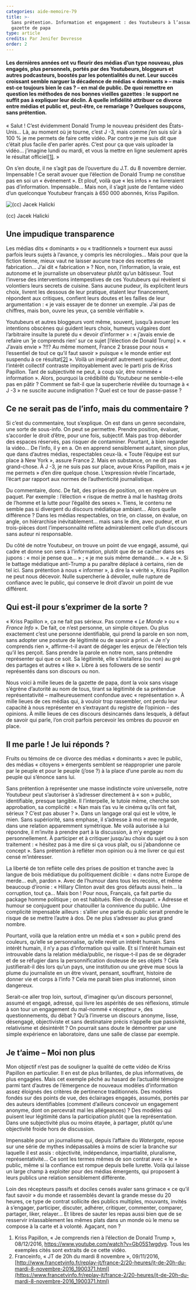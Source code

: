 ```yaml
---
categories: aide-memoire-79
title: >-
  Sans prétention. Information et engagement : des Youtubeurs à l’assaut de la
  gazette de papa
type: article
credits: Par Jenifer Devresse
order: 2
---
```

#### Les dernières années ont vu fleurir des médias d’un type nouveau, plus engagés, plus personnels, portés par des Youtubeurs, bloggeurs et autres podcasteurs, boostés par les potentialités du net. Leur succès croissant semble narguer la décadence de médias « dominants » – mais est-ce toujours bien le cas ? – en mal de public. De quoi remettre en question les méthodes de nos bonnes vieilles gazettes : le support ne suffit pas à expliquer leur déclin. À quelle infidélité attribuer ce divorce entre médias et public et, peut-être, ce remariage ? Quelques soupçons, sans prétention.

« Salut ! C’est évidemment Donald Trump le nouveau président des États-Unis… Là, au moment où je tourne, c’est J -3, mais comme j’en suis sûr à 100 % je me permets de faire cette vidéo. Par contre je me suis dit que c’était plus facile d’en parler après. C’est pour ça que vais uploader la vidéo… j’imagine lundi ou mardi, et vous la mettre en ligne seulement après le résultat officiel[[1]](#footnote-1). »

On s’en doute, il ne s’agit pas de l’ouverture du J.T. du 8 novembre dernier. Impensable ! Ce serait avouer que l’élection de Donald Trump ne constitue pas en soi un « événement ». Et plouf, voilà que « les infos » ne livreraient pas d’information. Impensable… Mais non, il s’agit juste de l’entame vidéo d’un quelconque Youtubeur français à 650 000 abonnés, Kriss Papillon.



![(cc) Jacek Halicki](/assets/uploads/am-79-devresse-cc-jacek-halicki.jpg)

<span class="img-copyright"> (cc) Jacek Halicki </span>



## Une impudique transparence

Les médias dits « dominants » ou « traditionnels » tournent eux aussi parfois leurs sujets à l’avance, y compris les nécrologies… Mais pour que la fiction tienne, mieux vaut ne laisser aucune trace des recettes de fabrication… J’ai dit « fabrication » ? Non, non, l’information, la vraie, est autonome et le journaliste un observateur plutôt qu’un bâtisseur. Tout l’inverse des interventions intempestives de ces Youtubeurs qui révèlent si volontiers leurs secrets de cuisine. Sans aucune pudeur, ils explicitent leurs choix, livrent les dessous de leur pratique, étalent leur financement, répondent aux critiques, confient leurs doutes et les failles de leur argumentation : « je vais essayer de te donner un exemple. J’ai pas de chiffres, mais bon, ouvre les yeux, ça semble vérifiable ».

Youtubeurs et autres bloggeurs vont même, souvent, jusqu’à avouer les intentions obscènes qui guident leurs choix, humeurs vulgaires dont l’arbitraire insulte la pureté du « devoir d’informer » : « j’avais envie de refaire un ‘je comprends rien’ sur ce sujet \[l’élection de Donald Trump] ». « J’avais envie » ?!!? Au même moment, France 2 brasse pour nous « l’essentiel de tout ce qu’il faut savoir » puisque « le monde entier est suspendu à ce résultat[[2]](#footnote-2) ». Voilà un impératif autrement supérieur, dont l’intérêt collectif contraste impitoyablement avec le parti pris de Kriss Papillon. Tant de subjectivité ne peut, à coup sûr, être nommée « information ». Alors, pourquoi la crédibilité du Youtubeur ne semble-t-elle pas en pâtir ? Comment se fait-il que la supercherie révélée du tournage à « J -3 » ne suscite aucune indignation ? Quel est ce tour de passe-passe ?

## Ce ne serait pas de l’info, mais du commentaire ?

Si c’est du commentaire, tout s’explique. On est dans un genre secondaire, une sorte de sous-info. On peut se permettre. Prendre position, évaluer, s’accorder le droit d’être, pour une fois, subjectif. Mais pas trop déborder des espaces réservés, pas risquer de contaminer. Pourtant, à bien regarder la vidéo… De l’info, il y en a. On en apprend sensiblement autant, sinon plus, que dans d’autres médias, respectables ceux-là. « Toute l’équipe est sur place à New York », assure France 2. Mais en substance, on ne dit pas grand-chose. À J -3, je ne suis pas sur place, avoue Kriss Papillon, mais « je me permets » d’en dire quelque chose. L’expression révèle l’incartade, l’écart par rapport aux normes de l’authenticité journalistique.

Du commentaire, donc. De fait, des prises de position, on en repère un paquet. Par exemple : l’élection « risque de mettre à mal le hashtag droits de l’homme et la lutte pour l’égalité des sexes ». Tiens, le contenu ne semble pas si divergent du discours médiatique ambiant… Alors quelle différence ? Dans les médias respectables, on trie, on classe, on évalue, on angle, on hiérarchise inévitablement… mais sans le dire, avec pudeur, et un trois-pièces dont l’impersonnalité reflète admirablement celle d’un discours sans auteur ni responsable.

Du côté de notre Youtubeur, on trouve un point de vue engagé, assumé, qui cadre et donne son sens à l’information, plutôt que de se cacher dans ses jupons : « moi je pense que… » ; « je me suis même demandé… ». « Je ». Si le battage médiatique anti-Trump a pu paraître déplacé à certains, rien de tel ici. Sans prétention à nous « informer », à dire la « vérité », Kriss Papillon ne peut nous décevoir. Nulle supercherie à dévoiler, nulle rupture de confiance avec le public, qui conserve le droit d’avoir un point de vue différent.

## Qui est-il pour s’exprimer de la sorte ?

« Kriss Papillon », ça ne fait pas sérieux. Pas comme « _Le Monde_ » ou « _France Info_ ». De fait, ce n’est personne, un simple citoyen. Ou plus exactement c’est une personne identifiable, qui prend la parole en son nom, sans adopter une posture de légitimité ou de savoir a priori. « Je n’y comprends rien », affirme-t-il avant de dégager les enjeux de l’élection tels qu’il les perçoit. Sans prendre la parole en notre nom, sans prétendre représenter qui que ce soit. Sa légitimité, elle s’installera (ou non) au gré des partages et autres « like ». Libre à ses followers de se sentir représentés dans son discours ou non.

Nous voici à mille lieues de la gazette de papa, dont la voix sans visage s’égrène d’autorité au nom de tous, tirant sa légitimité de sa prétendue représentativité – malheureusement confondue avec « représentation ». À mille lieues de ces médias qui, à vouloir trop rassembler, ont perdu leur capacité à nous représenter en s’extrayant du registre de l’opinion – des opinions. À mille lieues de ces discours désincarnés dans lesquels, à défaut de savoir qui parle, l’on croit parfois percevoir les ombres du pouvoir en place.

## Il me parle ! Je lui réponds ?

Fruits ou témoins de ce divorce des médias « dominants » avec le public, des médias « citoyens » émergents semblent se réapproprier une parole par le peuple et pour le peuple (j’ose ?) à la place d’une parole au nom du peuple qui s’énonce sans lui.

Sans prétention à représenter une masse indistincte voire universelle, notre Youtubeur peut s’autoriser à s’adresser directement à « son » public, identifiable, presque tangible. Il l’interpelle, le tutoie même, cherche son approbation, sa complicité : « Nan mais t’as vu le cinéma qu’ils ont fait, sérieux ? C’est pas abuser ? ». Dans un langage oral qui est le vôtre, le mien. Sans supériorité, sans emphase, il s’adresse à moi et me regarde, dans une relation apparemment symétrique. Me voilà autorisée à lui répondre, il m’invite à prendre part à la discussion, à m’y engager personnellement. À participer et à critiquer jusqu’au choix du sujet ou à son traitement : « hésitez pas à me dire si ça vous plaît, ou si j’abandonne ce concept ». Sans prétention à refléter mon opinion ou à me livrer ce qui est censé m’intéresser.

La liberté de ton reflète celle des prises de position et tranche avec la langue de bois médiatique du politiquement dicible : « dans notre Europe de merde… euh, pardon ». Avec de l’humour dans tous les recoins, et même beaucoup d’ironie : « Hillary Clinton avait des gros défauts aussi hein… la corruption, tout ça… Mais bon ! Pour nous, Français, ça fait partie du package homme politique ; on est habitués. Rien de choquant. » Adresse et humour se conjuguent pour chatouiller la connivence du public. Une complicité impensable ailleurs : s’allier une partie du public serait prendre le risque de se mettre l’autre à dos. De ne plus s’adresser au plus grand nombre.

Pourtant, voilà que la relation entre un média et « son » public prend des couleurs, qu’elle se personnalise, qu’elle revêt un intérêt humain. Sans intérêt humain, il n’y a pas d’information qui vaille. Et si l’intérêt humain est introuvable dans la relation média/public, ne risque-t-il pas de se dégrader et de se réfugier dans la personnification douteuse de ses objets ? Cela justifierait-il dès lors qu’un pays, une institution ou une grève mue sous la plume du journaliste en un être vivant, pensant, souffrant, histoire de donner vie et corps à l’info ? Cela me paraît bien plus irrationnel, sinon dangereux.

Serait-ce aller trop loin, surtout, d’imaginer qu’un discours personnel, assumé et engagé, adressé, qui livre les aspérités de ses réflexions, stimule à son tour un engagement du mal-nommé « récepteur », des questionnements, du débat ? Qu’à l’inverse un discours anonyme, lisse, désengagé, objectiviste et sans destinataire précis n’appelle que passivité, relativisme et désintérêt ? On pourrait sans doute le démontrer par une simple expérience en laboratoire, dans une salle de classe par exemple.

## Je t’aime – Moi non plus

Mon objectif n’est pas de souligner la qualité de cette vidéo de Kriss Papillon en particulier. Il en est de plus brillantes, de plus informatives, de plus engagées. Mais cet exemple pêché au hasard de l’actualité témoigne parmi tant d’autres de l’émergence de nouveaux modèles d’information assez éloignés des critères de pertinence traditionnels. Des modèles fondés sur des points de vue, des éclairages engagés, assumés, portés par des auteurs identifiables (comment d’ailleurs concevoir un engagement anonyme, dont on percevrait mal les allégeances) ? Des modèles qui puisent leur légitimité dans la participation plutôt que la représentation. Dans une subjectivité plus ou moins étayée, à partager, plutôt qu’une objectivité froide hors de discussion.

Impensable pour un journalisme qui, depuis l’affaire du _Watergate_, repose sur une série de mythes indépassables à moins de scier la branche sur laquelle il est assis : objectivité, indépendance, impartialité, pluralisme, représentativité… Ce sont les termes mêmes de son contrat avec « le » public, même si la confiance est rompue depuis belle lurette. Voilà qui laisse un large champ à exploiter pour des médias émergents, qui proposent à leurs publics une relation sensiblement différente.

Loin des récepteurs passifs et dociles censés avaler sans grimace « ce qu’il faut savoir » du monde et rassemblés devant la grande messe du 20 heures, ce type de contrat sollicite des publics multiples, mouvants, invités à s’engager, participer, discuter, adhérer, critiquer, commenter, comparer, partager, liker, relayer… Et libres de sauter les repas aussi bien que de se resservir inlassablement les mêmes plats dans un monde où le menu se compose à la carte et à volonté. Agaçant, non ?

1. Kriss Papillon, « Je comprends rien à l’élection de Donald Trump », 08/12/2016, <https://www.youtube.com/watch?v=Gb05S1wgdyg>. Tous les exemples cités sont extraits de ce cette vidéo.
2. Franceinfo, « JT de 20h du mardi 8 novembre », 09/11/2016, [http://www.francetvinfo.fr/replay-jt/france-2/20-heures/jt-de-20h-du-mardi-8-novembre-2016_1900371.html](https://www.francetvinfo.fr/replay-jt/france-2/20-heures/jt-de-20h-du-mardi-8-novembre-2016_1900371.html)
